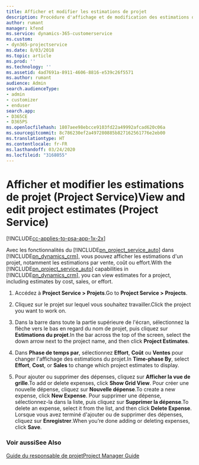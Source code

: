 ```yaml
---
title: Afficher et modifier les estimations de projet
description: Procédure d'affichage et de modification des estimations de projet dans Project Service
author: rumant
manager: kfend
ms.service: dynamics-365-customerservice
ms.custom:
- dyn365-projectservice
ms.date: 8/03/2018
ms.topic: article
ms.prod: ''
ms.technology: ''
ms.assetid: 4ad7691a-8911-4606-8816-e539c26f5571
ms.author: rumant
audience: Admin
search.audienceType:
- admin
- customizer
- enduser
search.app:
- D365CE
- D365PS
ms.openlocfilehash: 1807aee98ebcce9103fd22a49992afcad620c06a
ms.sourcegitcommit: 8c786230ef2a497280885b827162561776e2eb00
ms.translationtype: HT
ms.contentlocale: fr-FR
ms.lasthandoff: 03/24/2020
ms.locfileid: "3168055"
---
```

# <a name="view-and-edit-project-estimates-project-service"></a><span data-ttu-id="3ff2a-103">Afficher et modifier les estimations de projet (Project Service)</span><span class="sxs-lookup"><span data-stu-id="3ff2a-103">View and edit project estimates (Project Service)</span></span>

[!INCLUDE[cc-applies-to-psa-app-1x-2x](../includes/cc-applies-to-psa-app-1x-2x.md)]

<span data-ttu-id="3ff2a-104">Avec les fonctionnalités du [!INCLUDE[pn_project_service_auto](../includes/pn-project-service-auto.md)] dans [!INCLUDE[pn_dynamics_crm](../includes/pn-dynamics-crm.md)], vous pouvez afficher les estimations d'un projet, notamment les estimations par vente, coût ou effort.</span><span class="sxs-lookup"><span data-stu-id="3ff2a-104">With the [!INCLUDE[pn_project_service_auto](../includes/pn-project-service-auto.md)] capabilities in [!INCLUDE[pn_dynamics_crm](../includes/pn-dynamics-crm.md)], you can view estimates for a project, including estimates by cost, sales, or effort.</span></span>  
  
1.  <span data-ttu-id="3ff2a-105">Accédez à **Project Service > Projets**.</span><span class="sxs-lookup"><span data-stu-id="3ff2a-105">Go to **Project Service > Projects**.</span></span>  
  
2.  <span data-ttu-id="3ff2a-106">Cliquez sur le projet sur lequel vous souhaitez travailler.</span><span class="sxs-lookup"><span data-stu-id="3ff2a-106">Click the project you want to work on.</span></span>  
  
3.  <span data-ttu-id="3ff2a-107">Dans la barre dans toute la partie supérieure de l'écran, sélectionnez la flèche vers le bas en regard du nom de projet, puis cliquez sur **Estimations du projet**.</span><span class="sxs-lookup"><span data-stu-id="3ff2a-107">In the bar across the top of the screen, select the down arrow next to the project name, and then click **Project Estimates**.</span></span>  
  
4.  <span data-ttu-id="3ff2a-108">Dans **Phase de temps par**, sélectionnez **Effort**, **Coût** ou **Ventes** pour changer l'affichage des estimations du projet.</span><span class="sxs-lookup"><span data-stu-id="3ff2a-108">In **Time-phase By**, select **Effort**, **Cost**, or **Sales** to change which project estimates to display.</span></span>  
  
5.  <span data-ttu-id="3ff2a-109">Pour ajouter ou supprimer des dépenses, cliquez sur **Afficher la vue de grille**.</span><span class="sxs-lookup"><span data-stu-id="3ff2a-109">To add or delete expenses, click **Show Grid View**.</span></span> <span data-ttu-id="3ff2a-110">Pour créer une nouvelle dépense, cliquez sur **Nouvelle dépense**.</span><span class="sxs-lookup"><span data-stu-id="3ff2a-110">To create a new expense, click **New Expense**.</span></span> <span data-ttu-id="3ff2a-111">Pour supprimer une dépense, sélectionnez-la dans la liste, puis cliquez sur **Supprimer la dépense**.</span><span class="sxs-lookup"><span data-stu-id="3ff2a-111">To delete an expense, select it from the list, and then click **Delete Expense**.</span></span> <span data-ttu-id="3ff2a-112">Lorsque vous avez terminé d'ajouter ou de supprimer des dépenses, cliquez sur **Enregistrer**.</span><span class="sxs-lookup"><span data-stu-id="3ff2a-112">When you’re done adding or deleting expenses, click **Save**.</span></span>  
  
### <a name="see-also"></a><span data-ttu-id="3ff2a-113">Voir aussi</span><span class="sxs-lookup"><span data-stu-id="3ff2a-113">See Also</span></span>  
 [<span data-ttu-id="3ff2a-114">Guide du responsable de projet</span><span class="sxs-lookup"><span data-stu-id="3ff2a-114">Project Manager Guide</span></span>](../project-service/project-manager-guide.md)
